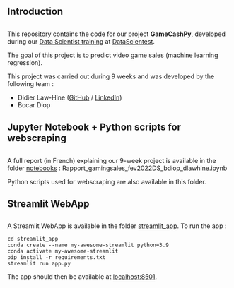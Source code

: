 ##
## Introduction
##
This repository contains the code for our project **GameCashPy**, developed during our [Data Scientist training](https://datascientest.com/en/data-scientist-course) at [DataScientest](https://datascientest.com/).

The goal of this project is to predict video game sales (machine learning regression).

This project was carried out during 9 weeks and was developed by the following team :

- Didier Law-Hine ([GitHub](https://github.com/dlawhine) / [LinkedIn](https://www.linkedin.com/in/didier-lh/))
- Bocar Diop


##
## Jupyter Notebook + Python scripts for webscraping
##
A full report (in French) explaining our 9-week project is available in the folder [notebooks](./notebooks) : Rapport_gamingsales_fev2022DS_bdiop_dlawhine.ipynb

Python scripts used for webscraping are also available in this folder.

##
## Streamlit WebApp
##
A Streamlit WebApp is available in the folder [streamlit_app](./streamlit_app).
To run the app :

```shell
cd streamlit_app
conda create --name my-awesome-streamlit python=3.9
conda activate my-awesome-streamlit
pip install -r requirements.txt
streamlit run app.py
```

The app should then be available at [localhost:8501](http://localhost:8501).

